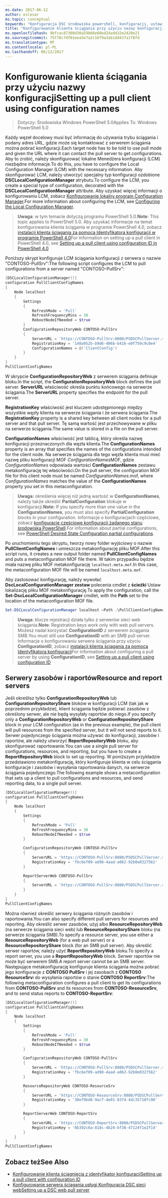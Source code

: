 ```yaml
---
ms.date: 2017-06-12
author: eslesar
ms.topic: conceptual
keywords: "Konfiguracja DSC środowiska powershell, konfiguracji, ustawienia"
title: "Konfigurowanie klienta ściągania przy użyciu nazwy konfiguracji"
ms.openlocfilehash: 9bfcac87300d30a59b66e60ed24add32e2420e21
ms.sourcegitcommit: 75f70c7df01eea5e7a2c16f9a3ab1dd437a1f8fd
ms.translationtype: MT
ms.contentlocale: pl-PL
ms.lasthandoff: 06/12/2017
---
```

# <a name="setting-up-a-pull-client-using-configuration-names"></a><span data-ttu-id="c7523-103">Konfigurowanie klienta ściągania przy użyciu nazwy konfiguracji</span><span class="sxs-lookup"><span data-stu-id="c7523-103">Setting up a pull client using configuration names</span></span>

> <span data-ttu-id="c7523-104">Dotyczy: Środowiska Windows PowerShell 5.0</span><span class="sxs-lookup"><span data-stu-id="c7523-104">Applies To: Windows PowerShell 5.0</span></span>

<span data-ttu-id="c7523-105">Każdy węzeł docelowy musi być informację do używania trybu ściągania i podany adres URL, gdzie może się kontaktować z serwerem ściągania można pobrać konfiguracji.</span><span class="sxs-lookup"><span data-stu-id="c7523-105">Each target node has to be told to use pull mode and given the URL where it can contact the pull server to get configurations.</span></span>
<span data-ttu-id="c7523-106">Aby to zrobić, należy skonfigurować lokalne Menedżera konfiguracji (LCM) niezbędne informacje.</span><span class="sxs-lookup"><span data-stu-id="c7523-106">To do this, you have to configure the Local Configuration Manager (LCM) with the necessary information.</span></span>
<span data-ttu-id="c7523-107">Aby skonfigurować LCM, należy utworzyć specjalny typ konfiguracji ozdobione **DSCLocalConfigurationManager** atrybutu.</span><span class="sxs-lookup"><span data-stu-id="c7523-107">To configure the LCM, you create a special type of configuration, decorated with the **DSCLocalConfigurationManager** attribute.</span></span>
<span data-ttu-id="c7523-108">Aby uzyskać więcej informacji o konfigurowaniu LCM, zobacz [Konfigurowanie lokalny program Configuration Manager](metaConfig.md).</span><span class="sxs-lookup"><span data-stu-id="c7523-108">For more information about configuring the LCM, see [Configuring the Local Configuration Manager](metaConfig.md).</span></span>

> <span data-ttu-id="c7523-109">**Uwaga**: w tym temacie dotyczą programu PowerShell 5.0.</span><span class="sxs-lookup"><span data-stu-id="c7523-109">**Note**: This topic applies to PowerShell 5.0.</span></span>
<span data-ttu-id="c7523-110">Aby uzyskać informacje na temat konfigurowania klienta ściągania w programie PowerShell 4.0, zobacz [instalacji klienta ściągania za pomocą Identyfikatora konfiguracji w programie PowerShell 4.0](pullClientConfigID4.md)</span><span class="sxs-lookup"><span data-stu-id="c7523-110">For information on setting up a pull client in PowerShell 4.0, see [Setting up a pull client using configuration ID in PowerShell 4.0](pullClientConfigID4.md)</span></span>

<span data-ttu-id="c7523-111">Poniższy skrypt konfiguruje LCM ściągania konfiguracji z serwera o nazwie "CONTOSO-PullSrv":</span><span class="sxs-lookup"><span data-stu-id="c7523-111">The following script configures the LCM to pull configurations from a server named "CONTOSO-PullSrv":</span></span>

```powershell
[DSCLocalConfigurationManager()]
configuration PullClientConfigNames
{
    Node localhost
    {
        Settings
        {
            RefreshMode = 'Pull'
            RefreshFrequencyMins = 30
            RebootNodeIfNeeded = $true
        }
        ConfigurationRepositoryWeb CONTOSO-PullSrv
        {
            ServerURL = 'https://CONTOSO-PullSrv:8080/PSDSCPullServer.svc'
            RegistrationKey = '140a952b-b9d6-406b-b416-e0f759c9c0e4'
            ConfigurationNames = @('ClientConfig')
        }
    }
}
PullClientConfigNames
```

<span data-ttu-id="c7523-112">W skrypcie **ConfigurationRepositoryWeb** z serwerem ściągania definiuje bloku.</span><span class="sxs-lookup"><span data-stu-id="c7523-112">In the script, the **ConfigurationRepositoryWeb** block defines the pull server.</span></span>
<span data-ttu-id="c7523-113">**ServerURL** właściwość określa punktu końcowego na serwerze ściągania.</span><span class="sxs-lookup"><span data-stu-id="c7523-113">The **ServerURL** property specifies the endpoint for the pull server.</span></span>

<span data-ttu-id="c7523-114">**RegistrationKey** właściwość jest kluczem udostępnionego między wszystkie węzły klienta na serwerze ściągania i że serwera ściągania.</span><span class="sxs-lookup"><span data-stu-id="c7523-114">The **RegistrationKey** property is a shared key between all client nodes for a pull server and that pull server.</span></span>
<span data-ttu-id="c7523-115">Tę samą wartość jest przechowywane w pliku na serwerze ściągania.</span><span class="sxs-lookup"><span data-stu-id="c7523-115">The same value is stored in a file on the pull server.</span></span>

<span data-ttu-id="c7523-116">**ConfigurationNames** właściwość jest tablicą, który określa nazwę konfiguracji przeznaczonych dla węzła klienta.</span><span class="sxs-lookup"><span data-stu-id="c7523-116">The **ConfigurationNames** property is an array that specifies the names of the configurations intended for the client node.</span></span>
<span data-ttu-id="c7523-117">Na serwerze ściągania dla tego węzła klienta musi mieć nazwę pliku konfiguracji MOF *ConfigurationNames*MOF, gdzie *ConfigurationNames* odpowiada wartości **ConfigurationNames**  zestawu metakonfigurację tej właściwości.</span><span class="sxs-lookup"><span data-stu-id="c7523-117">On the pull server, the configuration MOF file for this client node must be named *ConfigurationNames*.mof, where *ConfigurationNames* matches the value of the **ConfigurationNames** property you set in this metaconfiguration.</span></span>

><span data-ttu-id="c7523-118">**Uwaga:** określenia więcej niż jedną wartość w **ConfigurationNames**, należy także określić **PartialConfiguration** blokuje w konfiguracji.</span><span class="sxs-lookup"><span data-stu-id="c7523-118">**Note:** If you specify more than one value in the **ConfigurationNames**, you must also specify **PartialConfiguration** blocks in your configuration.</span></span>
<span data-ttu-id="c7523-119">Informacje o konfiguracjach częściowe, zobacz [konfiguracje częściowe konfiguracji żądanego stanu środowiska PowerShell](partialConfigs.md).</span><span class="sxs-lookup"><span data-stu-id="c7523-119">For information about partial configurations, see [PowerShell Desired State Configuration partial configurations](partialConfigs.md).</span></span>

<span data-ttu-id="c7523-120">Po uruchomieniu tego skryptu, tworzy nowy folder wyjściowy o nazwie **PullClientConfigNames** i umieszcza metakonfigurację pliku MOF.</span><span class="sxs-lookup"><span data-stu-id="c7523-120">After this script runs, it creates a new output folder named **PullClientConfigNames** and puts a metaconfiguration MOF file there.</span></span>
<span data-ttu-id="c7523-121">W takim przypadku będzie miała nazwę pliku MOF metakonfigurację `localhost.meta.mof`.</span><span class="sxs-lookup"><span data-stu-id="c7523-121">In this case, the metaconfiguration MOF file will be named `localhost.meta.mof`.</span></span>

<span data-ttu-id="c7523-122">Aby zastosować konfigurację, należy wywołać **DscLocalConfigurationManager zestaw** polecenia cmdlet z **ścieżki** Ustaw lokalizację pliku MOF metakonfigurację.</span><span class="sxs-lookup"><span data-stu-id="c7523-122">To apply the configuration, call the **Set-DscLocalConfigurationManager** cmdlet, with the **Path** set to the location of the metaconfiguration MOF file.</span></span>

```powershell
Set-DSCLocalConfigurationManager localhost –Path .\PullClientConfigNames –Verbose.
```

> <span data-ttu-id="c7523-123">**Uwaga**: klucze rejestracji działa tylko z serwerów sieci web ściągania.</span><span class="sxs-lookup"><span data-stu-id="c7523-123">**Note**: Registration keys work only with web pull servers.</span></span>
<span data-ttu-id="c7523-124">Możesz nadal korzystać **ConfigurationID** z serwerem ściągania SMB.</span><span class="sxs-lookup"><span data-stu-id="c7523-124">You must still use **ConfigurationID** with an SMB pull server.</span></span>
<span data-ttu-id="c7523-125">Informacje o konfigurowaniu serwera ściągania przy użyciu **ConfigurationID**, zobacz [instalacji klienta ściągania za pomocą Identyfikatora konfiguracji](PullClientConfigNames.md)</span><span class="sxs-lookup"><span data-stu-id="c7523-125">For information about configuring a pull server by using **ConfigurationID**, see [Setting up a pull client using configuration ID](PullClientConfigNames.md)</span></span>

## <a name="resource-and-report-servers"></a><span data-ttu-id="c7523-126">Serwery zasobów i raportów</span><span class="sxs-lookup"><span data-stu-id="c7523-126">Resource and report servers</span></span>

<span data-ttu-id="c7523-127">Jeśli określisz tylko **ConfigurationRepositoryWeb** lub **ConfigurationRepositoryShare** bloków w konfiguracji LCM (tak jak w poprzednim przykładzie), klient ściągania będzie pobierać zasobów z określony serwer, ale nie będą wysyłały raportów do niego.</span><span class="sxs-lookup"><span data-stu-id="c7523-127">If you specify only a **ConfigurationRepositoryWeb** or **ConfigurationRepositoryShare** block in your LCM configuration (as in the previous example), the pull client will pull resources from the specified server, but it will not send reports to it.</span></span>
<span data-ttu-id="c7523-128">Serwer pojedynczego ściągania można używać do konfiguracji, zasobów i raportów, ale należy utworzyć **ReportRepositoryWeb** bloku, aby skonfigurować raportowanie.</span><span class="sxs-lookup"><span data-stu-id="c7523-128">You can use a single pull server for configurations, resources, and reporting, but you have to create a **ReportRepositoryWeb** block to set up reporting.</span></span>
<span data-ttu-id="c7523-129">W poniższym przykładzie przedstawiono metakonfigurację, który konfiguruje klienta w celu ściągania konfiguracje i zasobów i wysyłania raportowania danych, na serwerze ściągania pojedynczego.</span><span class="sxs-lookup"><span data-stu-id="c7523-129">The following example shows a metaconfiguration that sets up a client to pull configurations and resources, and send reporting data, to a single pull server.</span></span>

```powershell
[DSCLocalConfigurationManager()]
configuration PullClientConfigNames
{
    Node localhost
    {
        Settings
        {
            RefreshMode = 'Pull'
            RefreshFrequencyMins = 30
            RebootNodeIfNeeded = $true
        }

        ConfigurationRepositoryWeb CONTOSO-PullSrv
        {
            ServerURL = 'https://CONTOSO-PullSrv:8080/PSDSCPullServer.svc'
            RegistrationKey = 'fbc6ef09-ad98-4aad-a062-92b0e0327562'
        }

        ReportServerWeb CONTOSO-PullSrv
        {
            ServerURL = 'https://CONTOSO-PullSrv:8080/PSDSCPullServer.svc'
        }
    }
}
PullClientConfigNames
```

<span data-ttu-id="c7523-130">Można również określić serwery ściągania różnych zasobów i raportowania.</span><span class="sxs-lookup"><span data-stu-id="c7523-130">You can also specify different pull servers for resources and reporting.</span></span>
<span data-ttu-id="c7523-131">Aby określić serwer zasobów, użyj albo **ResourceRepositoryWeb** (na serwerze ściągania sieci web) lub **ResourceRepositoryShare** bloku (na serwerze ściągania SMB).</span><span class="sxs-lookup"><span data-stu-id="c7523-131">To specify a resource server, you use either a **ResourceRepositoryWeb** (for a web pull server) or a **ResourceRepositoryShare** block (for an SMB pull server).</span></span>
<span data-ttu-id="c7523-132">Aby określić serwer raportów, należy użyć **ReportRepositoryWeb** bloku.</span><span class="sxs-lookup"><span data-stu-id="c7523-132">To specify a report server, you use a **ReportRepositoryWeb** block.</span></span>
<span data-ttu-id="c7523-133">Serwer raportów nie może być serwerem SMB.</span><span class="sxs-lookup"><span data-stu-id="c7523-133">A report server cannot be an SMB server.</span></span>
<span data-ttu-id="c7523-134">Następujące metakonfigurację konfiguruje klienta ściągania można pobrać jego konfiguracje z **CONTOSO PullSrv** i jej zasobach z **CONTOSO ResourceSrv**i do wysyłania raportów o stanie  **CONTOSO ReportSrv**:</span><span class="sxs-lookup"><span data-stu-id="c7523-134">The following metaconfiguration configures a pull client to get its configurations from **CONTOSO-PullSrv** and its resources from **CONTOSO-ResourceSrv**, and to send status reports to **CONTOSO-ReportSrv**:</span></span>

```powershell
[DSCLocalConfigurationManager()]
configuration PullClientConfigNames
{
    Node localhost
    {
        Settings
        {
            RefreshMode = 'Pull'
            RefreshFrequencyMins = 30
            RebootNodeIfNeeded = $true
        }

        ConfigurationRepositoryWeb CONTOSO-PullSrv
        {
            ServerURL = 'https://CONTOSO-PullSrv:8080/PSDSCPullServer.svc'
            RegistrationKey = 'fbc6ef09-ad98-4aad-a062-92b0e0327562'
        }

        ResourceRepositoryWeb CONTOSO-ResourceSrv
        {
            ServerURL = 'https://CONTOSO-ResourceSrv:8080/PSDSCPullServer.svc'
            RegistrationKey = '30ef9bd8-9acf-4e01-8374-4dc35710fc90'
        }

        ReportServerWeb CONTOSO-ReportSrv
        {
            ServerURL = 'https://CONTOSO-ReportSrv:8080/PSDSCPullServer.svc'
            RegistrationKey = '6b392c6a-818c-4b24-bf38-47124f1e2f14'
        }
    }
}
PullClientConfigNames
```

## <a name="see-also"></a><span data-ttu-id="c7523-135">Zobacz też</span><span class="sxs-lookup"><span data-stu-id="c7523-135">See Also</span></span>

* [<span data-ttu-id="c7523-136">Konfigurowanie klienta ściągnięcia z identyfikator konfiguracji</span><span class="sxs-lookup"><span data-stu-id="c7523-136">Setting up a pull client with configuration ID</span></span>](PullClientConfigNames.md)
* [<span data-ttu-id="c7523-137">Konfigurowanie serwera ściągania usługi Konfiguracja DSC sieci web</span><span class="sxs-lookup"><span data-stu-id="c7523-137">Setting up a DSC web pull server</span></span>](pullServer.md)

